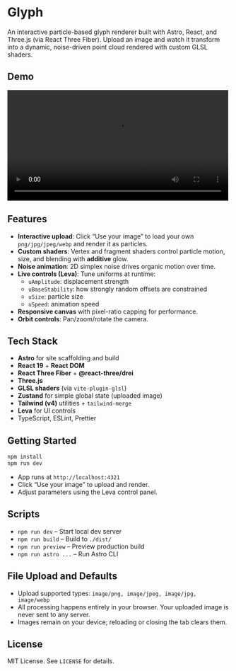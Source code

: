 # Glyph

An interactive particle-based glyph renderer built with Astro, React, and Three.js (via React Three Fiber). Upload an image and watch it transform into a dynamic, noise-driven point cloud rendered with custom GLSL shaders.

## Demo

<video src="https://github.com/user-attachments/assets/d443ce1e-f2dc-4fe8-8b43-2c0c16184e55" width="500" controls></video>

## Features

- **Interactive upload**: Click “Use your image” to load your own `png/jpg/jpeg/webp` and render it as particles.
- **Custom shaders**: Vertex and fragment shaders control particle motion, size, and blending with **additive** glow.
- **Noise animation**: 2D simplex noise drives organic motion over time.
- **Live controls (Leva)**: Tune uniforms at runtime:
  - `uAmplitude`: displacement strength
  - `uBaseStability`: how strongly random offsets are constrained
  - `uSize`: particle size
  - `uSpeed`: animation speed
- **Responsive canvas** with pixel-ratio capping for performance.
- **Orbit controls**: Pan/zoom/rotate the camera.

## Tech Stack

- **Astro** for site scaffolding and build
- **React 19** + **React DOM**
- **React Three Fiber** + **@react-three/drei**
- **Three.js**
- **GLSL shaders** (via `vite-plugin-glsl`)
- **Zustand** for simple global state (uploaded image)
- **Tailwind (v4)** utilities + `tailwind-merge`
- **Leva** for UI controls
- TypeScript, ESLint, Prettier

## Getting Started

```sh
npm install
npm run dev
```

- App runs at `http://localhost:4321`
- Click “Use your image” to upload and render.
- Adjust parameters using the Leva control panel.

## Scripts

- `npm run dev` – Start local dev server
- `npm run build` – Build to `./dist/`
- `npm run preview` – Preview production build
- `npm run astro ...` – Run Astro CLI

## File Upload and Defaults

- Upload supported types: `image/png, image/jpeg, image/jpg, image/webp`
- All processing happens entirely in your browser. Your uploaded image is never sent to any server.
- Images remain on your device; reloading or closing the tab clears them.

## License

MIT License. See `LICENSE` for details.

